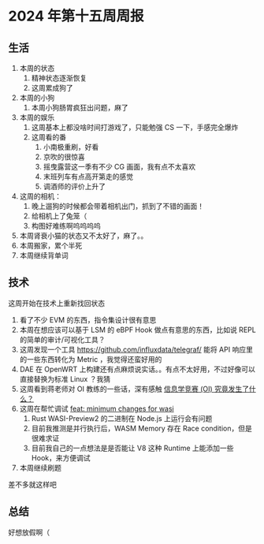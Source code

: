 # 2024 年第十五周周报

## 生活

1. 本周的状态
    1. 精神状态逐渐恢复
    2. 这周累成狗了
2. 本周的小狗
    1. 本周小狗肠胃疯狂出问题，麻了
3. 本周的娱乐
    1. 这周基本上都没啥时间打游戏了，只能勉强 CS 一下，手感完全爆炸
    2. 这周看的番
        1. 小南极重刷，好看
        2. 京吹的很惊喜
        3. 摇曳露营这一季有不少 CG 画面，我有点不太喜欢
        4. 末班列车有点高开第走的感觉
        5. 调酒师的评价上升了
4. 这周的相机：
    1. 晚上遛狗的时候都会带着相机出门，抓到了不错的画面！
    2. 给相机上了兔笼（
    3. 构图好难练啊呜呜呜呜
5. 本周肾衰小猫的状态又不太好了，麻了。。
6. 本周搬家，累个半死
7. 本周继续背单词

## 技术

这周开始在技术上重新找回状态

1. 看了不少 EVM 的东西，指令集设计很有意思
2. 本周在想应该可以基于 LSM 的 eBPF Hook 做点有意思的东西，比如说 REPL 的简单的审计/可视化工具？
3. 这周发现一个工具 <https://github.com/influxdata/telegraf/> 能将 API 响应里的一些东西转化为 Metric ，我觉得还蛮好用的
4. DAE 在 OpenWRT 上构建还有点麻烦说实话。。有点不太好用，不过好像可以直接替换为标准 Linux ？我猜
5. 这周看到蒋老师对 OI 教练的一些话，深有感触 [信息学竞赛 (OI) 究竟发生了什么？](https://www.bilibili.com/video/av1453211423)
6. 这周在帮忙调试 [feat: minimum changes for wasi](https://github.com/rolldown/rolldown/pull/810)
    1. Rust WASI-Preview2 的二进制在 Node.js 上运行会有问题
    2. 目前我推测是并行执行后，WASM Memory 存在 Race condition，但是很难求证
    3. 目前我自己的一点想法是是否能让 V8 这种 Runtime 上能添加一些 Hook，来方便调试
7. 本周继续刷题

差不多就这样吧

## 总结

好想放假啊（
